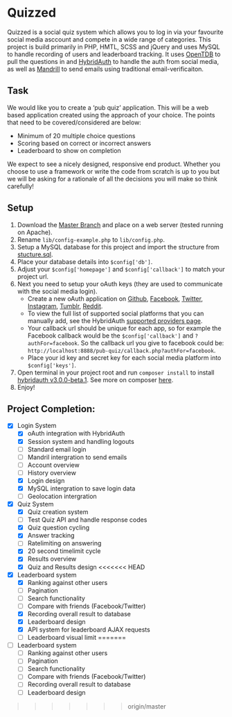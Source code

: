 Quizzed
=============================
Quizzed is a social quiz system which allows you to log in via your favourite social media asccount and compete in a wide range of categories. This project is build primarily in PHP, HMTL, SCSS and jQuery and uses MySQL to handle recording of users and leaderboard tracking. It uses [OpenTDB](http://opentdb.com) to pull the questions in and [HybridAuth](https://hybridauth.github.io/hybridauth/) to handle the auth from social media, as well as [Mandrill](http://www.mandrill.com/) to send emails using traditional email-verificaiton.

Task
---
We would like you to create a ‘pub quiz’ application. This will be a web based application created using the approach of your choice. The points that need to be covered/considered are below:

- Minimum of 20 multiple choice questions
- Scoring based on correct or incorrect answers
- Leaderboard to show on completion

We expect to see a nicely designed, responsive end product. Whether you choose to use a framework or write the code from scratch is up to you but we will be asking for a rationale of all the decisions you will make so think carefully!

Setup
---
1. Download the [Master Branch](https://github.com/LukeXF/pub-quiz/archive/master.zip) and place on a web server (tested running on Apache).
2. Rename `lib/config-example.php` to `lib/config.php`.
3. Setup a MySQL database for this project and import the structure from [stucture.sql](https://github.com/LukeXF/pub-quiz/blob/master/structure.sql).
4. Place your database details into `$config['db']`. 
5. Adjust your `$config['homepage']` and `$config['callback']` to match your project url.
6. Next you need to setup your oAuth keys (they are used to communicate with the social media login).
   - Create a new oAuth application on [Github](https://github.com/settings/developers), [Facebook](https://developers.facebook.com/apps/), [Twitter](https://apps.twitter.com/), [Instagram](https://www.instagram.com/developer/clients/manage/), [Tumblr](https://www.tumblr.com/oauth/apps), [Reddit](https://www.reddit.com/prefs/apps/).
   - To view the full list of supported social platforms that you can manually add, see the HybridAuth [supported providers page](https://hybridauth.github.io/providers.html).
   - Your callback url should be unique for each app, so for example the Facebook callback would be the `$config['callback']` and `?authFor=facebook`. So the callback url you give to facebook could be: `http://localhost:8888/pub-quiz/callback.php?authFor=facebook`.
   - Place your id key and secret key for each social media platform into `$config['keys']`.
7. Open terminal in your project root and run `composer install` to install [hybridauth v3.0.0-beta.1](https://packagist.org/packages/hybridauth/hybridauth#v3.0.0-beta.1). See more on composer [here](https://getcomposer.org/doc/00-intro.md).
8. Enjoy!

Project Completion:
---
- [x] Login System
  - [x] oAuth integration with HybridAuth
  - [x] Session system and handling logouts
  - [ ] Standard email login
  - [ ] Mandril intergration to send emails
  - [ ] Account overview
  - [ ] History overview
  - [x] Login design
  - [x] MySQL intergration to save login data
  - [ ] Geolocation intergration
- [x] Quiz System
  - [x] Quiz creation system
  - [ ] Test Quiz API and handle response codes
  - [x] Quiz question cycling
  - [x] Answer tracking
  - [ ] Ratelimiting on answering
  - [x] 20 second timelimit cycle
  - [x] Results overview
  - [x] Quiz and Results design
<<<<<<< HEAD
- [x] Leaderboard system
  - [x] Ranking against other users
  - [ ] Pagination
  - [ ] Search functionality
  - [ ] Compare with friends (Facebook/Twitter)
  - [x] Recording overall result to database
  - [x] Leaderboard design
  - [x] API system for leaderboard AJAX requests
  - [ ] Leaderboard visual limit
=======
- [ ] Leaderboard system
  - [ ] Ranking against other users
  - [ ] Pagination
  - [ ] Search functionality
  - [ ] Compare with friends (Facebook/Twitter)
  - [ ] Recording overall result to database
  - [ ] Leaderboard design

>>>>>>> origin/master
